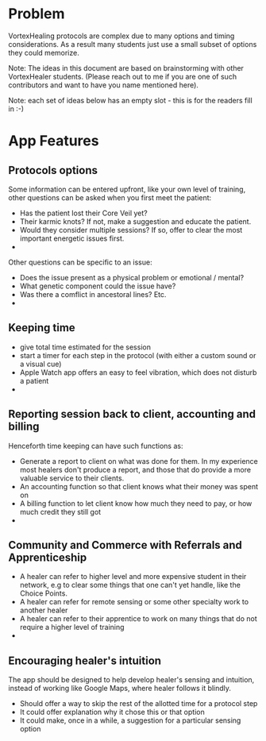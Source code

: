 # Problem
VortexHealing protocols are complex due to many options and timing considerations. 
As a result many students just use a small subset of options they could memorize.

Note: The ideas in this document are based on brainstorming with other VortexHealer students.
(Please reach out to me if you are one of such contributors and want to have you name mentioned here).

Note: each set of ideas below has an empty slot - this is for the readers fill in :-)

# App Features 
## Protocols options
Some information can be entered upfront, like your own level of training, 
other questions can be asked when you first meet the patient:
- Has the patient lost their Core Veil yet?
- Their karmic knots? If not, make a suggestion and educate the patient.
- Would they consider multiple sessions? If so, offer to clear the most important energetic issues first.
-

Other questions can be specific to an issue:
- Does the issue present as a physical problem or emotional / mental? 
- What genetic component could the issue have?
- Was there a comflict in ancestoral lines? Etc.
- 

## Keeping time 
- give total time estimated for the session 
- start a timer for each step in the protocol (with either a custom sound or a visual cue)
- Apple Watch app offers an easy to feel vibration, which does not disturb a patient
- 

## Reporting session back to client, accounting and billing
Henceforth time keeping can have such functions as:
- Generate a report to client on what was done for them. 
In my experience most healers don't produce a report,
and those that do provide a more valuable service to their clients.
- An accounting function so that client knows what their money was spent on
- A billing function to let client know how much they need to pay, or how much credit they still got
- 

## Community and Commerce with Referrals and Apprenticeship 
- A healer can refer to higher level and more expensive student in their network, 
e.g to clear some things that one can't yet handle, like the Choice Points.
- A healer can refer for remote sensing or some other specialty work to another healer
- A healer can refer to their apprentice to work on many things that do not require a higher level of training
- 

## Encouraging healer's intuition
The app should be designed to help develop healer's sensing and intuition, 
instead of working like Google Maps, where healer follows it blindly.
- Should offer a way to skip the rest of the allotted time for a protocol step
- It could offer explanation why it chose this or that option
- It could make, once in a while, a suggestion for a particular sensing option

